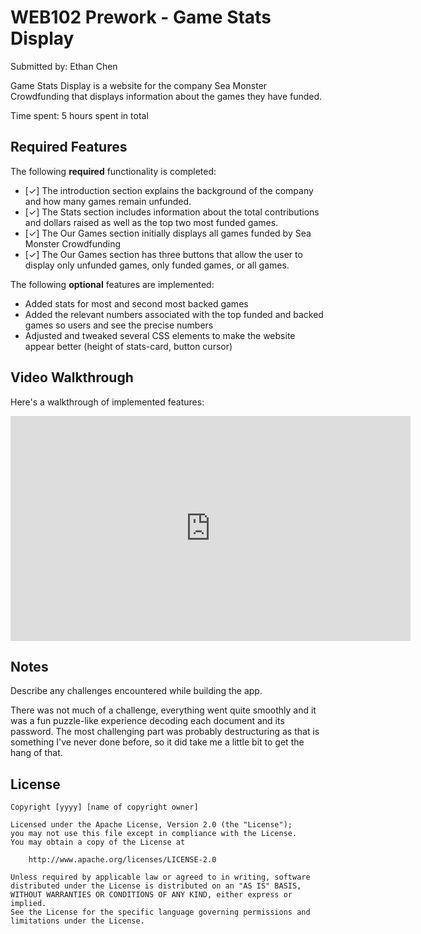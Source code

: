 # WEB102 Prework - Game Stats Display

Submitted by: Ethan Chen

Game Stats Display is a website for the company Sea Monster Crowdfunding that displays information about the games they have funded.

Time spent: 5 hours spent in total

## Required Features

The following **required** functionality is completed:

* [✓] The introduction section explains the background of the company and how many games remain unfunded.
* [✓] The Stats section includes information about the total contributions and dollars raised as well as the top two most funded games.
* [✓] The Our Games section initially displays all games funded by Sea Monster Crowdfunding
* [✓] The Our Games section has three buttons that allow the user to display only unfunded games, only funded games, or all games.

The following **optional** features are implemented:

* Added stats for most and second most backed games
* Added the relevant numbers associated with the top funded and backed games so users and see the precise numbers
* Adjusted and tweaked several CSS elements to make the website appear better (height of stats-card, button cursor)

## Video Walkthrough

Here's a walkthrough of implemented features:

<iframe src="https://www.loom.com/embed/62a66a9f2eb2497c86547928ac380db9?sid=bf01b049-c724-4f8a-9ffa-530f1158d624"
    frameborder="0" 
    webkitallowfullscreen 
    mozallowfullscreen 
    allowfullscreen 
    width="640" 
    height="360">
</iframe>

## Notes

Describe any challenges encountered while building the app.

There was not much of a challenge, everything went quite smoothly and it was a fun puzzle-like experience decoding each
document and its password. The most challenging part was probably destructuring as that is something I've never done
before, so it did take me a little bit to get the hang of that.

## License

    Copyright [yyyy] [name of copyright owner]

    Licensed under the Apache License, Version 2.0 (the "License");
    you may not use this file except in compliance with the License.
    You may obtain a copy of the License at

        http://www.apache.org/licenses/LICENSE-2.0

    Unless required by applicable law or agreed to in writing, software
    distributed under the License is distributed on an "AS IS" BASIS,
    WITHOUT WARRANTIES OR CONDITIONS OF ANY KIND, either express or implied.
    See the License for the specific language governing permissions and
    limitations under the License.
